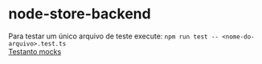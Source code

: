 # node-store-backend

Para testar um único arquivo de teste execute: `npm run test -- <nome-do-arquivo>.test.ts`  
[Testanto mocks](https://plainenglish.io/blog/how-to-unit-test-express-middleware-typescript-jest-c6a7ad166e74)